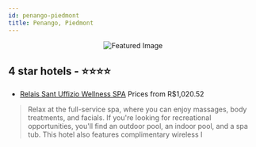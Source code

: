 ```yaml
---
id: penango-piedmont
title: Penango, Piedmont
---
```


<center><img src="https://i.travelapi.com/hotels/3000000/2220000/2216200/2216135/eb87663a_z.jpg" alt="Featured Image" /></center>


##  4 star hotels - ⭐️⭐️⭐️⭐️

-    [Relais Sant Uffizio Wellness SPA](https://www.hurb.com/br/hotels/penango/relais-sant-uffizio-wellness-spa-JNP-JP734818?cmp=18055) Prices from R$1,020.52
   > Relax at the full-service spa, where you can enjoy massages, body treatments, and facials. If you're looking for recreational opportunities, you'll find an outdoor pool, an indoor pool, and a spa tub. This hotel also features complimentary wireless I
